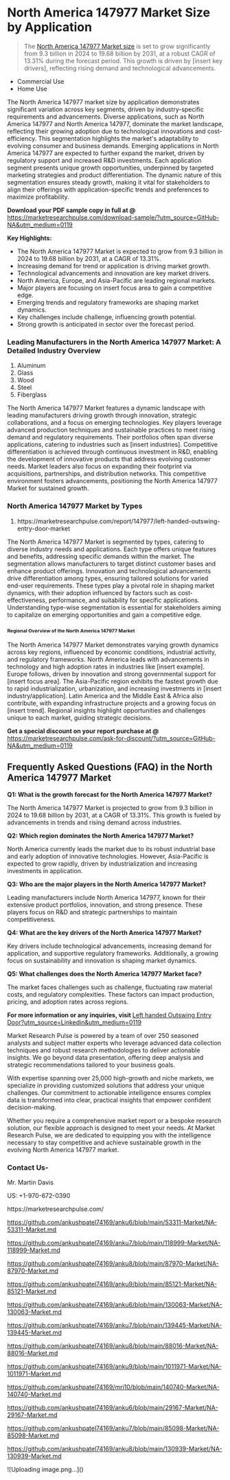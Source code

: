 <h1>North America 147977 Market&nbsp;Size by Application</h1><blockquote><p>The <a href="https://marketresearchpulse.com/download-sample/?utm_source=GitHub-NA&amp;utm_medium=0119">North America 147977 Market size</a> is set to grow significantly from 9.3 billion in 2024 to 19.68 billion by 2031, at a robust CAGR of 13.31% during the forecast period. This growth is driven by [insert key drivers], reflecting rising demand and technological advancements.</p></blockquote><ul><li>Commercial Use<li> Home Use</li></ul><p>The North America 147977 market size by application demonstrates significant variation across key segments, driven by industry-specific requirements and advancements. Diverse applications, such as North America 147977 and North America 147977, dominate the market landscape, reflecting their growing adoption due to technological innovations and cost-efficiency. This segmentation highlights the market's adaptability to evolving consumer and business demands. Emerging applications in North America 147977 are expected to further expand the market, driven by regulatory support and increased R&D investments. Each application segment presents unique growth opportunities, underpinned by targeted marketing strategies and product differentiation. The dynamic nature of this segmentation ensures steady growth, making it vital for stakeholders to align their offerings with application-specific trends and preferences to maximize profitability.</p><p><strong>Download your PDF sample copy in full at @ </strong><a href="https://marketresearchpulse.com/download-sample/?utm_source=GitHub-NA&amp;utm_medium=0119">https://marketresearchpulse.com/download-sample/?utm_source=GitHub-NA&amp;utm_medium=0119</a></p><p><strong>Key Highlights: </strong></p><ul><li>The North America 147977 Market is expected to grow from 9.3 billion in 2024 to 19.68 billion by 2031, at a CAGR of 13.31%.</li><li>Increasing demand for trend or application is driving market growth.</li><li>Technological advancements and innovation are key market drivers.</li><li>North America, Europe, and Asia-Pacific are leading regional markets.</li><li>Major players are focusing on insert focus area to gain a competitive edge.</li><li>Emerging trends and regulatory frameworks are shaping market dynamics.</li><li>Key challenges include challenge, influencing growth potential.</li><li>Strong growth is anticipated in sector over the forecast period.</li></ul><h3>Leading Manufacturers in the North America 147977 Market: A Detailed Industry Overview</h3><ol><li>Aluminum<li> Glass<li> Wood<li> Steel<li> Fiberglass</li></ol><div class="flex max-w-full flex-col flex-grow"><div class="min-h-8 text-message flex w-full flex-col items-end gap-2 whitespace-normal break-words [.text-message+&amp;]:mt-5" dir="auto" data-message-author-role="assistant" data-message-id="fd8432e4-4910-450d-b182-61b7bfb0a01f" data-message-model-slug="gpt-4o"><div class="flex w-full flex-col gap-1 empty:hidden first:pt-[3px]"><div class="markdown prose w-full break-words dark:prose-invert light"><p>The North America 147977 Market features a dynamic landscape with leading manufacturers driving growth through innovation, strategic collaborations, and a focus on emerging technologies. Key players leverage advanced production techniques and sustainable practices to meet rising demand and regulatory requirements. Their portfolios often span diverse applications, catering to industries such as [insert industries]. Competitive differentiation is achieved through continuous investment in R&amp;D, enabling the development of innovative products that address evolving customer needs. Market leaders also focus on expanding their footprint via acquisitions, partnerships, and distribution networks. This competitive environment fosters advancements, positioning the North America 147977 Market for sustained growth.</p></div></div></div></div><h3>North America 147977 Market by Types</h3><ol><li>https://marketresearchpulse.com/report/147977/left-handed-outswing-entry-door-market</li></ol><div class="flex max-w-full flex-col flex-grow"><div class="min-h-8 text-message flex w-full flex-col items-end gap-2 whitespace-normal break-words [.text-message+&amp;]:mt-5" dir="auto" data-message-author-role="assistant" data-message-id="084470be-0bb7-4664-bddf-5156b4f41249" data-message-model-slug="gpt-4o-mini"><div class="flex w-full flex-col gap-1 empty:hidden first:pt-[3px]"><div class="markdown prose w-full break-words dark:prose-invert light"><p>The North America 147977 Market is segmented by types, catering to diverse industry needs and applications. Each type offers unique features and benefits, addressing specific demands within the market. The segmentation allows manufacturers to target distinct customer bases and enhance product offerings. Innovation and technological advancements drive differentiation among types, ensuring tailored solutions for varied end-user requirements. These types play a pivotal role in shaping market dynamics, with their adoption influenced by factors such as cost-effectiveness, performance, and suitability for specific applications. Understanding type-wise segmentation is essential for stakeholders aiming to capitalize on emerging opportunities and gain a competitive edge.</p></div></div></div></div><h3><span style="font-size: 11px;">Regional Overview of the North America 147977 Market</span></h3><div class="flex max-w-full flex-col flex-grow"><div class="min-h-8 text-message flex w-full flex-col items-end gap-2 whitespace-normal break-words [.text-message+&amp;]:mt-5" dir="auto" data-message-author-role="assistant" data-message-id="e9038762-ce64-4e30-91c9-9bd413514231" data-message-model-slug="gpt-4o-mini"><div class="flex w-full flex-col gap-1 empty:hidden first:pt-[3px]"><div class="markdown prose w-full break-words dark:prose-invert light"><p>The North America 147977 Market demonstrates varying growth dynamics across key regions, influenced by economic conditions, industrial activity, and regulatory frameworks. North America leads with advancements in technology and high adoption rates in industries like [insert example]. Europe follows, driven by innovation and strong governmental support for [insert focus area]. The Asia-Pacific region exhibits the fastest growth due to rapid industrialization, urbanization, and increasing investments in [insert industry/application]. Latin America and the Middle East &amp; Africa also contribute, with expanding infrastructure projects and a growing focus on [insert trend]. Regional insights highlight opportunities and challenges unique to each market, guiding strategic decisions.</p></div></div></div></div><p><strong>Get a special discount on your report purchase at @ </strong><a href="https://marketresearchpulse.com/ask-for-discount/?utm_source=GitHub-NA&amp;utm_medium=0119">https://marketresearchpulse.com/ask-for-discount/?utm_source=GitHub-NA&amp;utm_medium=0119</a></p><h2>Frequently Asked Questions (FAQ) in the North America 147977 Market</h2><p><strong>Q1: What is the growth forecast for the North America 147977 Market?</strong></p><p>The North America 147977 Market is projected to grow from 9.3 billion in 2024 to 19.68 billion by 2031, at a CAGR of 13.31%. This growth is fueled by advancements in trends and rising demand across industries.</p><p><strong>Q2: Which region dominates the North America 147977 Market?</strong></p><p>North America currently leads the market due to its robust industrial base and early adoption of innovative technologies. However, Asia-Pacific is expected to grow rapidly, driven by industrialization and increasing investments in application.</p><p><strong>Q3: Who are the major players in the North America 147977 Market?</strong></p><p>Leading manufacturers include North America 147977, known for their extensive product portfolios, innovation, and strong presence. These players focus on R&amp;D and strategic partnerships to maintain competitiveness.</p><p><strong>Q4: What are the key drivers of the North America 147977 Market?</strong></p><p>Key drivers include technological advancements, increasing demand for application, and supportive regulatory frameworks. Additionally, a growing focus on sustainability and innovation is shaping market dynamics.</p><p><strong>Q5: What challenges does the North America 147977 Market face?</strong></p><p>The market faces challenges such as challenge, fluctuating raw material costs, and regulatory complexities. These factors can impact production, pricing, and adoption rates across regions.</p><p><strong>For more information or any inquiries, visit&nbsp;</strong><a href="Left handed Outswing Entry Door?utm_source=Linkedin&utm_medium=0119">Left handed Outswing Entry Door?utm_source=Linkedin&utm_medium=0119</a></p><p>Market Research Pulse is powered by a team of over 250 seasoned analysts and subject matter experts who leverage advanced data collection techniques and robust research methodologies to deliver actionable insights. We go beyond data presentation, offering deep analysis and strategic recommendations tailored to your business goals.</p><p>With expertise spanning over 25,000 high-growth and niche markets, we specialize in providing customized solutions that address your unique challenges. Our commitment to actionable intelligence ensures complex data is transformed into clear, practical insights that empower confident decision-making.</p><p>Whether you require a comprehensive market report or a bespoke research solution, our flexible approach is designed to meet your needs. At Market Research Pulse, we are dedicated to equipping you with the intelligence necessary to stay competitive and achieve sustainable growth in the evolving North America 147977 market.</p><h3><strong>Contact Us-</strong></h3><p>Mr. Martin Davis</p><p>US: +1-970-672-0390</p><p>https://marketresearchpulse.com/</p><p><a href="https://github.com/ankushpatel74169/anku6/blob/main/53311-Market/NA-53311-Market.md">https://github.com/ankushpatel74169/anku6/blob/main/53311-Market/NA-53311-Market.md</a></p><p><a href="https://github.com/ankushpatel74169/anku7/blob/main/118999-Market/NA-118999-Market.md">https://github.com/ankushpatel74169/anku7/blob/main/118999-Market/NA-118999-Market.md</a></p><p><a href="https://github.com/ankushpatel74169/anku8/blob/main/87970-Market/NA-87970-Market.md">https://github.com/ankushpatel74169/anku8/blob/main/87970-Market/NA-87970-Market.md</a></p><p><a href="https://github.com/ankushpatel74169/anku9/blob/main/85121-Market/NA-85121-Market.md">https://github.com/ankushpatel74169/anku9/blob/main/85121-Market/NA-85121-Market.md</a></p><p><a href="https://github.com/ankushpatel74169/anku6/blob/main/130063-Market/NA-130063-Market.md">https://github.com/ankushpatel74169/anku6/blob/main/130063-Market/NA-130063-Market.md</a></p><p><a href="https://github.com/ankushpatel74169/anku7/blob/main/139445-Market/NA-139445-Market.md">https://github.com/ankushpatel74169/anku7/blob/main/139445-Market/NA-139445-Market.md</a></p><p><a href="https://github.com/ankushpatel74169/anku8/blob/main/88016-Market/NA-88016-Market.md">https://github.com/ankushpatel74169/anku8/blob/main/88016-Market/NA-88016-Market.md</a></p><p><a href="https://github.com/ankushpatel74169/anku9/blob/main/1011971-Market/NA-1011971-Market.md">https://github.com/ankushpatel74169/anku9/blob/main/1011971-Market/NA-1011971-Market.md</a></p><p><a href="https://github.com/ankushpatel74169/mri10/blob/main/140740-Market/NA-140740-Market.md">https://github.com/ankushpatel74169/mri10/blob/main/140740-Market/NA-140740-Market.md</a></p><p><a href="https://github.com/ankushpatel74169/anku6/blob/main/29167-Market/NA-29167-Market.md">https://github.com/ankushpatel74169/anku6/blob/main/29167-Market/NA-29167-Market.md</a></p><p><a href="https://github.com/ankushpatel74169/anku7/blob/main/85098-Market/NA-85098-Market.md">https://github.com/ankushpatel74169/anku7/blob/main/85098-Market/NA-85098-Market.md</a></p><p><a href="https://github.com/ankushpatel74169/anku8/blob/main/130939-Market/NA-130939-Market.md">https://github.com/ankushpatel74169/anku8/blob/main/130939-Market/NA-130939-Market.md</a></p>
![Uploading image.png…]()

